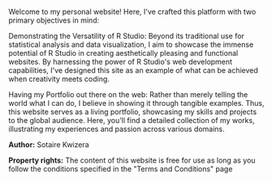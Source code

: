 Welcome to my personal website! Here, I've crafted this platform with two primary objectives in mind:

Demonstrating the Versatility of R Studio: Beyond its traditional use for statistical analysis and data visualization, I aim to showcase the immense potential of R Studio in creating aesthetically pleasing and functional websites. By harnessing the power of R Studio's web development capabilities, I've designed this site as an example of what can be achieved when creativity meets coding.

Having my Portfolio out there on the web: Rather than merely telling the world what I can do, I believe in showing it through tangible examples. Thus, this website serves as a living portfolio, showcasing my skills and projects to the global audience. Here, you'll find a detailed collection of my works, illustrating my experiences and passion across various domains.


**Author:** Sotaire Kwizera

**Property rights:** The content of this website is free for use as long as you follow the conditions specified in the "Terms and Conditions" page